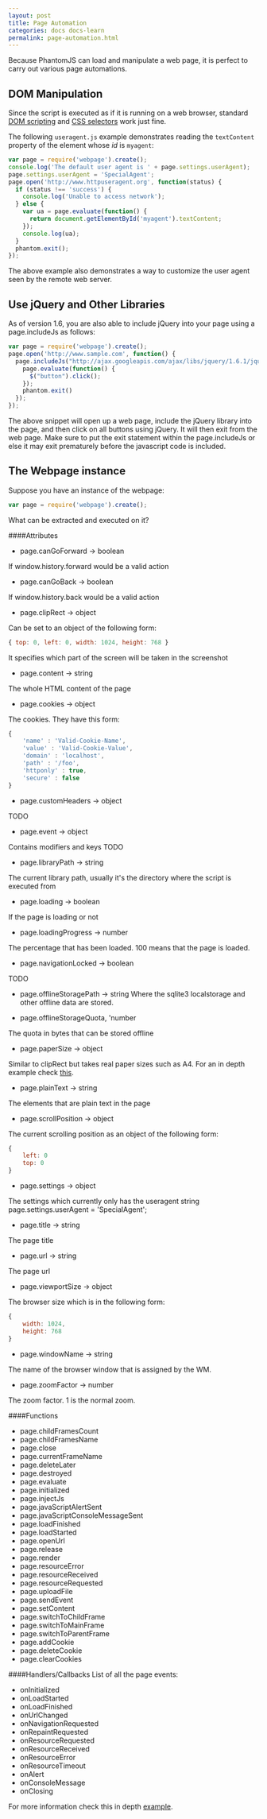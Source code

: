 ```yaml
---
layout: post
title: Page Automation
categories: docs docs-learn
permalink: page-automation.html
---
```


Because PhantomJS can load and manipulate a web page, it is perfect to carry out various page automations.

## DOM Manipulation

Since the script is executed as if it is running on a web browser, standard [DOM scripting](http://en.wikipedia.org/wiki/DOM_scripting) and [CSS selectors](http://www.w3.org/TR/css3-selectors/) work just fine.

The following `useragent.js` example demonstrates reading the `textContent` property of the element whose *id* is `myagent`:

```javascript
var page = require('webpage').create();
console.log('The default user agent is ' + page.settings.userAgent);
page.settings.userAgent = 'SpecialAgent';
page.open('http://www.httpuseragent.org', function(status) {
  if (status !== 'success') {
    console.log('Unable to access network');
  } else {
    var ua = page.evaluate(function() {
      return document.getElementById('myagent').textContent;
    });
    console.log(ua);
  }
  phantom.exit();
});
```
The above example also demonstrates a way to customize the user agent seen by the remote web server.

## Use jQuery and Other Libraries

As of version 1.6, you are also able to include jQuery into your page using a page.includeJs as follows:

```javascript
var page = require('webpage').create();
page.open('http://www.sample.com', function() {
  page.includeJs("http://ajax.googleapis.com/ajax/libs/jquery/1.6.1/jquery.min.js", function() {
    page.evaluate(function() {
      $("button").click();
    });
    phantom.exit()
  });
});
```

The above snippet will open up a web page, include the jQuery library into the page, and then click on all buttons using jQuery. It will then exit from the web page. Make sure to put the exit statement within the page.includeJs or else it may exit prematurely before the javascript code is included.

## The Webpage instance

Suppose you have an instance of the webpage:

```javascript
var page = require('webpage').create();
```
What can be extracted and executed on it?

####Attributes
* page.canGoForward -> boolean

If window.history.forward would be a valid action

* page.canGoBack -> boolean

If window.history.back would be a valid action

* page.clipRect -> object

Can be set to an object of the following form:

```javascript
{ top: 0, left: 0, width: 1024, height: 768 }
```
It specifies which part of the screen will be taken in the screenshot

* page.content -> string

The whole HTML content of the page

* page.cookies -> object

The cookies.
They have this form:

```javascript
{
    'name' : 'Valid-Cookie-Name',
    'value' : 'Valid-Cookie-Value',
    'domain' : 'localhost',
    'path' : '/foo',
    'httponly' : true,
    'secure' : false
}
```

* page.customHeaders -> object

TODO

* page.event -> object 

Contains modifiers and keys
TODO

* page.libraryPath -> string 

The current library path, usually it's the directory where the script
is executed from

* page.loading -> boolean 

If the page is loading or not

* page.loadingProgress -> number 

The percentage that has been loaded. 100 means that the page is loaded.

* page.navigationLocked -> boolean 

TODO

* page.offlineStoragePath -> string 
Where the sqlite3 localstorage and other offline data are stored.

* page.offlineStorageQuota, 'number 

The quota in bytes that can be stored offline

* page.paperSize -> object 

Similar to clipRect but takes real paper sizes such as A4.
For an in depth example check  [this](https://github.com/ariya/phantomjs/blob/d10b8dc5832797be434f43fa2cbd4f1110d035fb/examples/printheaderfooter.js).

* page.plainText -> string 

The elements that are plain text in the page

* page.scrollPosition -> object 

The current scrolling position as an object of the following form:

```javascript
{
	left: 0
	top: 0
}
```

* page.settings -> object 

The settings which currently only has the useragent string
page.settings.userAgent = 'SpecialAgent';

* page.title -> string 

The page title

* page.url -> string 

The page url

* page.viewportSize -> object 

The browser size which is in the following form:

```javascript
{
	width: 1024,
	height: 768
}
```

* page.windowName -> string 

The name of the browser window that is assigned by the WM.

* page.zoomFactor -> number 

The zoom factor. 1 is the normal zoom.


####Functions
* page.childFramesCount
* page.childFramesName
* page.close
* page.currentFrameName
* page.deleteLater
* page.destroyed
* page.evaluate
* page.initialized
* page.injectJs
* page.javaScriptAlertSent
* page.javaScriptConsoleMessageSent
* page.loadFinished
* page.loadStarted
* page.openUrl
* page.release
* page.render
* page.resourceError
* page.resourceReceived
* page.resourceRequested
* page.uploadFile
* page.sendEvent
* page.setContent
* page.switchToChildFrame
* page.switchToMainFrame
* page.switchToParentFrame
* page.addCookie
* page.deleteCookie
* page.clearCookies

####Handlers/Callbacks
List of all the page events:

* onInitialized
* onLoadStarted
* onLoadFinished
* onUrlChanged
* onNavigationRequested
* onRepaintRequested
* onResourceRequested
* onResourceReceived
* onResourceError
* onResourceTimeout
* onAlert
* onConsoleMessage
* onClosing

For more information check this in depth [example](https://github.com/ariya/phantomjs/blob/master/examples/page_events.js).
